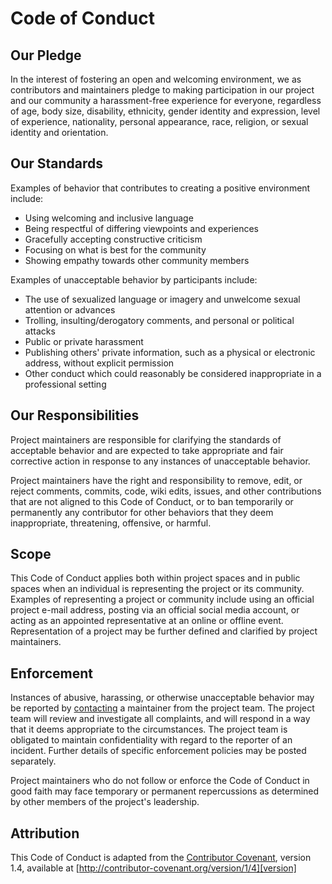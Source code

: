 # Code of Conduct

## Our Pledge

In the interest of fostering an open and welcoming environment, we as contributors and 
maintainers pledge to making participation in our project and our community a harassment-free 
experience for everyone, regardless of age, body size, disability, ethnicity, gender identity 
and expression, level of experience, nationality, personal appearance, race, religion, or 
sexual identity and orientation.

## Our Standards

Examples of behavior that contributes to creating a positive environment include:

* Using welcoming and inclusive language
* Being respectful of differing viewpoints and experiences
* Gracefully accepting constructive criticism
* Focusing on what is best for the community
* Showing empathy towards other community members

Examples of unacceptable behavior by participants include:

* The use of sexualized language or imagery and unwelcome sexual attention or advances
* Trolling, insulting/derogatory comments, and personal or political attacks
* Public or private harassment
* Publishing others' private information, such as a physical or electronic address, without 
  explicit permission
* Other conduct which could reasonably be considered inappropriate in a professional setting

## Our Responsibilities

Project maintainers are responsible for clarifying the standards of acceptable behavior and 
are expected to take appropriate and fair corrective action in response to any instances of 
unacceptable behavior.

Project maintainers have the right and responsibility to remove, edit, or reject comments, 
commits, code, wiki edits, issues, and other contributions that are not aligned to this Code 
of Conduct, or to ban temporarily or permanently any contributor for other behaviors that 
they deem inappropriate, threatening, offensive, or harmful.

## Scope

This Code of Conduct applies both within project spaces and in public spaces when an 
individual is representing the project or its community. Examples of representing a project 
or community include using an official project e-mail address, posting via an official social 
media account, or acting as an appointed representative at an online or offline event. 
Representation of a project may be further defined and clarified by project maintainers.

## Enforcement

Instances of abusive, harassing, or otherwise unacceptable behavior may be reported by 
[contacting](../README.md#contact-us) a maintainer from the project team. The project team 
will review and investigate all complaints, and will respond in a way that it deems 
appropriate to the circumstances. The project team is obligated to maintain confidentiality 
with regard to the reporter of an incident. Further details of specific enforcement policies 
may be posted separately.

Project maintainers who do not follow or enforce the Code of Conduct in good faith may face 
temporary or permanent repercussions as determined by other members of the project's 
leadership.

## Attribution

This Code of Conduct is adapted from the [Contributor Covenant][homepage], version 1.4, 
available at [http://contributor-covenant.org/version/1/4][version]

[homepage]: http://contributor-covenant.org
[version]: http://contributor-covenant.org/version/1/4/
